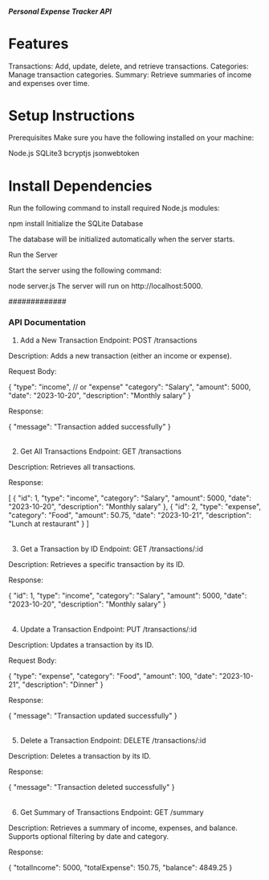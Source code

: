 
##### Personal Expense Tracker API

# Features

 Transactions: Add, update, delete, and retrieve transactions.
 Categories: Manage transaction categories.
 Summary: Retrieve summaries of income and expenses over time.

# Setup Instructions

Prerequisites
Make sure you have the following installed on your machine:

Node.js 
SQLite3
bcryptjs
jsonwebtoken

# Install Dependencies

Run the following command to install required Node.js modules:

npm install
Initialize the SQLite Database

The database will be initialized automatically when the server starts.

Run the Server

Start the server using the following command:

node server.js
The server will run on http://localhost:5000.

#############


### API Documentation

1. Add a New Transaction
Endpoint: POST /transactions

Description: Adds a new transaction (either an income or expense).

Request Body:

{
  "type": "income",      // or "expense"
  "category": "Salary",
  "amount": 5000,
  "date": "2023-10-20",
  "description": "Monthly salary"
}

Response:

{
  "message": "Transaction added successfully"
}

######

2. Get All Transactions
Endpoint: GET /transactions

Description: Retrieves all transactions.

Response:

[
  {
    "id": 1,
    "type": "income",
    "category": "Salary",
    "amount": 5000,
    "date": "2023-10-20",
    "description": "Monthly salary"
  },
  {
    "id": 2,
    "type": "expense",
    "category": "Food",
    "amount": 50.75,
    "date": "2023-10-21",
    "description": "Lunch at restaurant"
  }
]

######

3. Get a Transaction by ID
Endpoint: GET /transactions/:id

Description: Retrieves a specific transaction by its ID.

Response:

{
  "id": 1,
  "type": "income",
  "category": "Salary",
  "amount": 5000,
  "date": "2023-10-20",
  "description": "Monthly salary"
}

######

4. Update a Transaction
Endpoint: PUT /transactions/:id

Description: Updates a transaction by its ID.

Request Body:

{
  "type": "expense",
  "category": "Food",
  "amount": 100,
  "date": "2023-10-21",
  "description": "Dinner"
}

Response:

{
  "message": "Transaction updated successfully"
}

######

5. Delete a Transaction
Endpoint: DELETE /transactions/:id

Description: Deletes a transaction by its ID.

Response:

{
  "message": "Transaction deleted successfully"
}

######

6. Get Summary of Transactions
Endpoint: GET /summary

Description: Retrieves a summary of income, expenses, and balance. Supports optional filtering by date and category.

Response:

{
  "totalIncome": 5000,
  "totalExpense": 150.75,
  "balance": 4849.25
}

######
